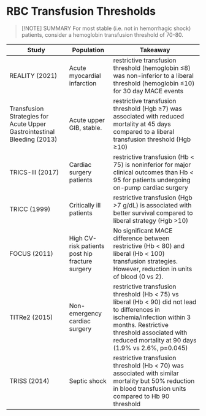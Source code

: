 # RBC Transfusion Thresholds
> [!NOTE] SUMMARY
> For most stable (i.e. not in hemorrhagic shock) patients, consider a hemoglobin transfusion threshold of 70-80.

| Study                                                                   | Population                                      | Takeaway                                                                                                                                                                                                                       |
| ----------------------------------------------------------------------- | ----------------------------------------------- | ------------------------------------------------------------------------------------------------------------------------------------------------------------------------------------------------------------------------------ |
| REALITY (2021)                                                          | Acute myocardial infarction                     | restrictive transfusion threshold (hemoglobin ≤8) was non-inferior to a liberal threshold (hemoglobin ≤10) for 30 day MACE events                                                                                              |
| Transfusion Strategies for Acute Upper Gastrointestinal Bleeding (2013) | Acute upper GIB, stable.                        | restrictive transfusion threshold (Hgb ≥7) was associated with reduced mortality at 45 days compared to a liberal transfusion threshold (Hgb ≥10)                                                                              |
| TRICS-III (2017)                                                        | Cardiac surgery patients                        | restrictive transfusion (Hb < 75) is noninferior for major clinical outcomes than Hb < 95 for patients undergoing on-pump cardiac surgery                                                                                      |
| TRICC (1999)                                                            | Critically ill patients                         | restrictive transfusion (Hgb >7 g/dL) is associated with better survival compared to liberal strategy (Hgb >10)                                                                                                                |
| FOCUS (2011)                                                            | High CV-risk patients post hip fracture surgery | No significant MACE difference between restrictive (Hb < 80) and liberal (Hb < 100) transfusion strategies. However, reduction in units of blood (0 vs 2).                                                                     |
| TITRe2 (2015)                                                           | Non-emergency cardiac surgery                   | restrictive transfusion threshold (Hb < 75) vs liberal (Hb < 90) did not lead to differences in ischemia/infection within 3 months. Restrictive threshold associated with reduced mortality at 90 days (1.9% vs 2.6%, p=0.045) |
| TRISS (2014)                                                            | Septic shock                                    | restrictive transfusion threshold (Hb < 70) was associated with similar mortality but 50% reduction in blood transfusion units compared to Hb 90 threshold                                                                     |

